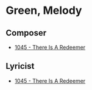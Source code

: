 # Green, Melody

## Composer

- [1045 - There Is A Redeemer](/hymns/1045.md)

## Lyricist

- [1045 - There Is A Redeemer](/hymns/1045.md)


